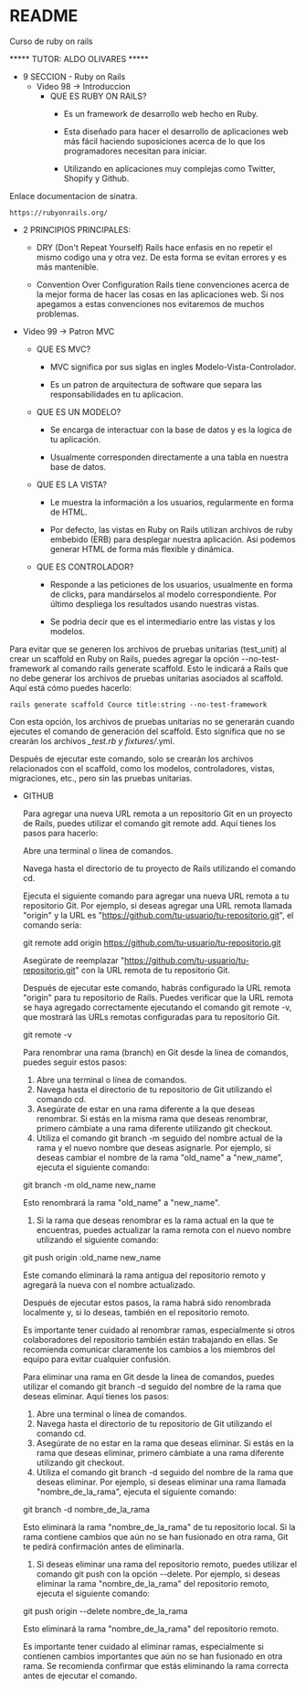 # README
Curso de ruby on rails

***** TUTOR: ALDO OLIVARES *****

* 9 SECCION - Ruby on Rails
  - Video 98 -> Introduccion
    * QUE ES RUBY ON RAILS?
      * Es un framework de desarrollo web hecho en Ruby.

      * Esta diseñado para hacer el desarrollo de aplicaciones web más fácil haciendo suposiciones acerca de lo que los programadores necesitan para iniciar.

      * Utilizando en aplicaciones muy complejas como Twitter, Shopify y Github.


Enlace documentacion de sinatra.

    https://rubyonrails.org/


  * 2 PRINCIPIOS PRINCIPALES:
    * DRY (Don't Repeat Yourself)
      Rails hace enfasis en no repetir el mismo codigo una y otra vez. De esta forma se evitan errores y es más mantenible.

    * Convention Over Configuration
      Rails tiene convenciones acerca de la mejor forma de hacer las cosas en las aplicaciones web. Si nos apegamos a estas convenciones nos evitaremos de muchos problemas.

  - Video 99 -> Patron MVC
    * QUE ES MVC?
      * MVC significa por sus siglas en ingles Modelo-Vista-Controlador.

      * Es un patron de arquitectura de software que separa las responsabilidades en tu aplicacion.

    * QUE ES UN MODELO?
      * Se encarga de interactuar con la base de datos y es la logica de tu aplicación.

      * Usualmente corresponden directamente a una tabla en nuestra base de datos.

    * QUE ES LA VISTA?
      * Le muestra la información a los usuarios, regularmente en forma de HTML.

      * Por defecto, las vistas en Ruby on Rails utilizan archivos de ruby embebido (ERB) para desplegar nuestra aplicación. Asi podemos generar HTML de forma más flexible y dinámica.

    * QUE ES CONTROLADOR?
      * Responde a las peticiones de los usuarios, usualmente en forma de clicks, para mandárselos al modelo correspondiente. Por último despliega los resultados usando nuestras vistas.

      * Se podria decir que es el intermediario entre las vistas y los modelos.

  Para evitar que se generen los archivos de pruebas unitarias (test_unit) al crear un scaffold en Ruby on Rails, puedes agregar la opción --no-test-framework al comando rails generate scaffold. Esto le indicará a Rails que no debe generar los archivos de pruebas unitarias asociados al scaffold. Aquí está cómo puedes hacerlo:

    rails generate scaffold Cource title:string --no-test-framework

  Con esta opción, los archivos de pruebas unitarias no se generarán cuando ejecutes el comando de generación del scaffold. Esto significa que no se crearán los archivos *_test.rb y fixtures/*.yml.

  Después de ejecutar este comando, solo se crearán los archivos relacionados con el scaffold, como los modelos, controladores, vistas, migraciones, etc., pero sin las pruebas unitarias.

* GITHUB

  Para agregar una nueva URL remota a un repositorio Git en un proyecto de Rails, puedes utilizar el comando git remote add. Aquí tienes los pasos para hacerlo:

  Abre una terminal o línea de comandos.

  Navega hasta el directorio de tu proyecto de Rails utilizando el comando cd.

  Ejecuta el siguiente comando para agregar una nueva URL remota a tu repositorio Git. Por ejemplo, si deseas agregar una URL remota llamada "origin" y la URL es "https://github.com/tu-usuario/tu-repositorio.git", el comando sería:

    git remote add origin https://github.com/tu-usuario/tu-repositorio.git

  Asegúrate de reemplazar "https://github.com/tu-usuario/tu-repositorio.git" con la URL remota de tu repositorio Git.

  Después de ejecutar este comando, habrás configurado la URL remota "origin" para tu repositorio de Rails. Puedes verificar que la URL remota se haya agregado correctamente ejecutando el comando git remote -v, que mostrará las URLs remotas configuradas para tu repositorio Git.

    git remote -v


  Para renombrar una rama (branch) en Git desde la línea de comandos, puedes seguir estos pasos:

  1. Abre una terminal o línea de comandos.
  2. Navega hasta el directorio de tu repositorio de Git utilizando el comando cd.
  3. Asegúrate de estar en una rama diferente a la que deseas renombrar. Si estás en la misma rama que deseas renombrar, primero cámbiate a una rama diferente utilizando git checkout.
  4. Utiliza el comando git branch -m seguido del nombre actual de la rama y el nuevo nombre que deseas asignarle. Por ejemplo, si deseas cambiar el nombre de la rama "old_name" a "new_name", ejecuta el siguiente comando:

    git branch -m old_name new_name

  Esto renombrará la rama "old_name" a "new_name".

  1. Si la rama que deseas renombrar es la rama actual en la que te encuentras, puedes actualizar la rama remota con el nuevo nombre utilizando el siguiente comando:

    git push origin :old_name new_name

  Este comando eliminará la rama antigua del repositorio remoto y agregará la nueva con el nombre actualizado.

  Después de ejecutar estos pasos, la rama habrá sido renombrada localmente y, si lo deseas, también en el repositorio remoto.

  Es importante tener cuidado al renombrar ramas, especialmente si otros colaboradores del repositorio también están trabajando en ellas. Se recomienda comunicar claramente los cambios a los miembros del equipo para evitar cualquier confusión.


  Para eliminar una rama en Git desde la línea de comandos, puedes utilizar el comando git branch -d seguido del nombre de la rama que deseas eliminar. Aquí tienes los pasos:

  1. Abre una terminal o línea de comandos.
  2. Navega hasta el directorio de tu repositorio de Git utilizando el comando cd.
  3. Asegúrate de no estar en la rama que deseas eliminar. Si estás en la rama que deseas eliminar, primero cámbiate a una rama diferente utilizando git checkout.
  4. Utiliza el comando git branch -d seguido del nombre de la rama que deseas eliminar. Por ejemplo, si deseas eliminar una rama llamada "nombre_de_la_rama", ejecuta el siguiente comando:

    git branch -d nombre_de_la_rama

  Esto eliminará la rama "nombre_de_la_rama" de tu repositorio local. Si la rama contiene cambios que aún no se han fusionado en otra rama, Git te pedirá confirmación antes de eliminarla.

  1. Si deseas eliminar una rama del repositorio remoto, puedes utilizar el comando git push con la opción --delete. Por ejemplo, si deseas eliminar la rama "nombre_de_la_rama" del repositorio remoto, ejecuta el siguiente comando:

    git push origin --delete nombre_de_la_rama

  Esto eliminará la rama "nombre_de_la_rama" del repositorio remoto.

  Es importante tener cuidado al eliminar ramas, especialmente si contienen cambios importantes que aún no se han fusionado en otra rama. Se recomienda confirmar que estás eliminando la rama correcta antes de ejecutar el comando.
